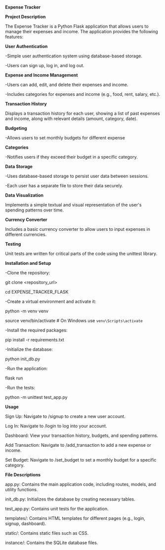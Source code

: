 **Expense Tracker**

**Project Description**

The Expense Tracker is a Python Flask application that allows users to manage their expenses and income. The application provides the following features:

**User Authentication**

-Simple user authentication system using database-based storage.

-Users can sign up, log in, and log out.

**Expense and Income Management**

-Users can add, edit, and delete their expenses and income.

-Includes categories for expenses and income (e.g., food, rent, salary, etc.).

**Transaction History**

Displays a transaction history for each user, showing a list of past expenses and income, along with relevant details (amount, category, date).

**Budgeting**

-Allows users to set monthly budgets for different expense

**Categories**

-Notifies users if they exceed their budget in a specific category.

**Data Storage**

-Uses database-based storage to persist user data between sessions.

-Each user has a separate file to store their data securely.

**Data Visualization**

Implements a simple textual and visual representation of the user's spending patterns over time.

**Currency Converter**

Includes a basic currency converter to allow users to input expenses in different currencies.

**Testing**

Unit tests are written for critical parts of the code using the unittest library.


**Installation and Setup**

-Clone the repository:

git clone <repository_url>

cd EXPENSE_TRACKER_FLASK

-Create a virtual environment and activate it:

python -m venv venv

source venv/bin/activate  # On Windows use `venv\Scripts\activate`

-Install the required packages:

pip install -r requirements.txt

-Initialize the database:

python init_db.py

-Run the application:

flask run

-Run the tests:

python -m unittest test_app.py

**Usage**

Sign Up:
Navigate to /signup to create a new user account.

Log In:
Navigate to /login to log into your account.

Dashboard:
View your transaction history, budgets, and spending patterns.

Add Transaction:
Navigate to /add_transaction to add a new expense or income.

Set Budget:
Navigate to /set_budget to set a monthly budget for a specific category.

**File Descriptions**

app.py: Contains the main application code, including routes, models, and utility functions.

init_db.py: Initializes the database by creating necessary tables.

test_app.py: Contains unit tests for the application.

templates/: Contains HTML templates for different pages (e.g., login, signup, dashboard).

static/: Contains static files such as CSS.

instance/: Contains the SQLite database files.
